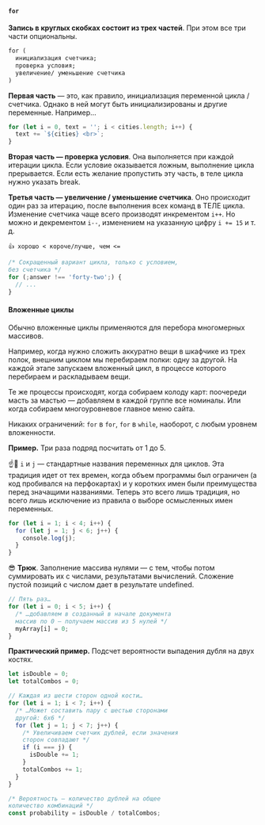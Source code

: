#### `for`

**Запись в круглых скобках состоит из трех частей**. При этом все три части опциональны.

```txt
for (
  инициализация счетчика;
  проверка условия;
  увеличение/ уменьшение счетчика
)
```

**Первая часть** — это, как правило, инициализация переменной цикла / счетчика. Однако в ней могут быть инициализированы и другие переменные. Например…

```javascript
for (let i = 0, text = ''; i < cities.length; i++) {
  text += `${cities} <br>`;
}
```

**Вторая часть — проверка условия**. Она выполняется при каждой итерации цикла. Если условие оказывается ложным, выполнение цикла прерывается. Если есть желание пропустить эту часть, в теле цикла нужно указать break.

**Третья часть — увеличение / уменьшение счетчика**. Оно происходит один раз за итерацию, после выполнения всех команд в ТЕЛЕ цикла. Изменение счетчика чаще всего производят инкрементом `i++`. Но можно и декрементом `i--`, изменением на указанную цифру `i += 15` и т. д.

`👍 хорошо
 < короче/лучше, чем <=`

```javascript
/* Сокращенный вариант цикла, только с условием,
без счетчика */
for (;answer !== 'forty-two';) {
  // ...
}
```

#### Вложенные циклы

Обычно вложенные циклы применяются для перебора многомерных массивов.

Например, когда нужно сложить аккуратно вещи в шкафчике из трех полок, внешним циклом мы перебираем полки: одну за другой. На каждой этапе запускаем вложенный цикл, в процессе которого перебираем и раскладываем вещи.

Те же процессы происходят, когда собираем колоду карт: поочереди масть за мастью — добавляем в каждой группе все номиналы. Или когда собираем многоуровневое главное меню сайта.

Никаких ограничений: `for` в `for`, `for` в `while`, наоборот, с любым уровнем вложенности.

**Пример.** Три раза подряд посчитать от 1 до 5.

☝️🧐 `i` и `j` — стандартные названия переменных для циклов. Эта традиция идет от тех времен, когда объем программы был ограничен (а код пробивался на перфокартах) и у коротких имен были преимущества перед значащими названиями. Теперь это всего лишь традиция, но всего лишь исключение из правила о выборе осмысленных имен переменных.

```javascript
for (let i = 1; i < 4; i++) {
  for (let j = 1; j < 6; j++) {
    console.log(j);
  }
}
```

😎 **Трюк**. Заполнение массива нулями — с тем, чтобы потом суммировать их с числами, результатами вычислений. Сложение пустой позиций с числом дает в результате undefined.

```javascript
// Пять раз…
for (let i = 0; i < 5; i++) {
  /* …добавляем в созданный в начале документа
  массив по 0 — получаем массив из 5 нулей */
  myArray[i] = 0;
}
```

**Практический пример.** Подсчет вероятности выпадения дубля на двух костях.

```javascript
let isDouble = 0;
let totalCombos = 0;

// Каждая из шести сторон одной кости…
for (let i = 1; i < 7; i++) {
  /* …Может составить пару с шестью сторонами
  другой: 6x6 */
  for (let j = 1; j < 7; j++) {
    /* Увеличиваем счетчик дублей, если значения
    сторон совпадают */
    if (i === j) {
      isDouble += 1;
    }
    totalCombos += 1;
  }
}

/* Вероятность — количество дублей на общее
количество комбинаций */
const probability = isDouble / totalCombos;
```
